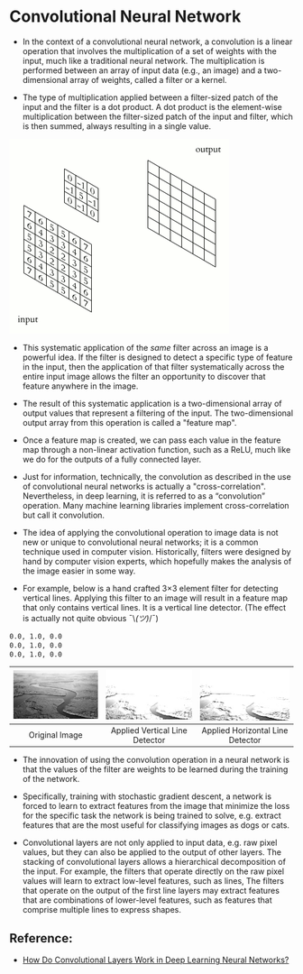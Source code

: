 # Convolutional Neural Network

* In the context of a convolutional neural network, a convolution is a linear operation that involves the multiplication of a set of weights with the input, much like a traditional neural network. The multiplication is performed between an array of input data (e.g., an image) and a two-dimensional array of weights, called a filter or a kernel.

* The type of multiplication applied between a filter-sized patch of the input and the filter is a dot product. A dot product is the element-wise multiplication between the filter-sized patch of the input and filter, which is then summed, always resulting in a single value.

![2D Convolution Animation](./assets/2d-conv-animation.gif)

* This systematic application of the *same* filter across an image is a powerful idea. If the filter is designed to detect a specific type of feature in the input, then the application of that filter systematically across the entire input image allows the filter an opportunity to discover that feature anywhere in the image.

* The result of this systematic application is a two-dimensional array of output values that represent a filtering of the input. The two-dimensional output array from this operation is called a "feature map".

* Once a feature map is created, we can pass each value in the feature map through a non-linear activation function, such as a ReLU, much like we do for the outputs of a fully connected layer.

* Just for information, technically, the convolution as described in the use of convolutional neural networks is actually a "cross-correlation". Nevertheless, in deep learning, it is referred to as a “convolution” operation. Many machine learning libraries implement cross-correlation but call it convolution.

* The idea of applying the convolutional operation to image data is not new or unique to convolutional neural networks; it is a common technique used in computer vision. Historically, filters were designed by hand by computer vision experts, which hopefully makes the analysis of the image easier in some way.

* For example, below is a hand crafted 3×3 element filter for detecting vertical lines. Applying this filter to an image will result in a feature map that only contains vertical lines. It is a vertical line detector. (The effect is actually not quite obvious ¯\\_(ツ)_/¯)

```
0.0, 1.0, 0.0
0.0, 1.0, 0.0
0.0, 1.0, 0.0
```

![](./assets/line-detector/river.jpg)  |![](./assets/line-detector/river-vertical.jpg)  |  ![](./assets/line-detector/river-horizontal.jpg) 
:-------------------------:|:-------------------------:|:-------------------------:
Original Image | Applied Vertical Line Detector | Applied Horizontal Line Detector

* The innovation of using the convolution operation in a neural network is that the values of the filter are weights to be learned during the training of the network.

* Specifically, training with stochastic gradient descent, a network is forced to learn to extract features from the image that minimize the loss for the specific task the network is being trained to solve, e.g. extract features that are the most useful for classifying images as dogs or cats.

* Convolutional layers are not only applied to input data, e.g. raw pixel values, but they can also be applied to the output of other layers. The stacking of convolutional layers allows a hierarchical decomposition of the input. For example, the filters that operate directly on the raw pixel values will learn to extract low-level features, such as lines, The filters that operate on the output of the first line layers may extract features that are combinations of lower-level features, such as features that comprise multiple lines to express shapes.

## Reference:
* [How Do Convolutional Layers Work in Deep Learning Neural Networks?](https://machinelearningmastery.com/convolutional-layers-for-deep-learning-neural-networks/)